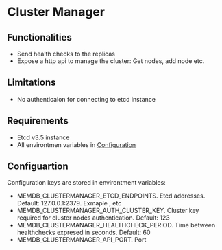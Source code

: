 # Cluster Manager

## Functionalities
- Send health checks to the replicas
- Expose a http api to manage the cluster: Get nodes, add node etc.

## Limitations
- No authenticaion for connecting to etcd instance

## Requirements
- Etcd v3.5 instance
- All environtmen variables in [Configuration](#Configuartion)

## Configuartion
Configuration keys are stored in environtment variables:

- MEMDB_CLUSTERMANAGER_ETCD_ENDPOINTS. Etcd addresses. Default: 127.0.0.1:2379. Exmaple <address1>,<address2> etc
- MEMDB_CLUSTERMANAGER_AUTH_CLUSTER_KEY. Cluster key required for cluster nodes authentication. Default: 123
- MEMDB_CLUSTERMANAGER_HEALTHCHECK_PERIOD. Time between healthchecks expresed in seconds. Default: 60
- MEMDB_CLUSTERMANAGER_API_PORT. Port
